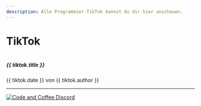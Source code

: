 ```yaml
---
description: Alle Programmier-TikTok kannst du dir hier anschauen.
---
```


<script setup>
import { reactive } from 'vue'

const state = reactive({ tiktoks: [] })

fetch('https://api.sheetson.com/v2/sheets/TikTok?' + new URLSearchParams({
    apiKey: 'b4CyrfsTCufxGj7my4eNonELlxNPepoZ6s1AqM0PVrljct8V-u9KCmoRLPVLDQ',
    spreadsheetId: '1PRaIqRnYl2kCCK1w7vFTAJv6GrNdK77bG9XhTn2UxNQ'
  }), { cache: 'no-cache' }
).then(response => response.json()).then(json => {
  state.tiktoks = json.results.map(tiktok =>
    fetch(`https://www.tiktok.com/oembed?url=https://www.tiktok.com/${tiktok.author}/video/${tiktok.video_id}`)
    .then(response => response.json())
    .then(json => {
      return {
        ...tiktok,
        title: json.title,
        image_url: json.thumbnail_url
      }
    })
  ).reverse()
})
</script>

# TikTok
>
<div class="flex flex-col gap-4 sm:flex-row">
  <a v-for="tiktok in state.tiktoks" :href="`https://www.tiktok.com/${tiktok.author}/video/${tiktok.video_id}`" target="_blank" class="flex w-full bg-white border rounded-lg shadow-md sm:w-1/2 hover:bg-gray-100 dark:border-gray-700 dark:bg-gray-800 dark:hover:bg-gray-700">
      <div class="w-2/5">
        <img class="object-cover w-full h-full rounded-none rounded-l-lg" :src="tiktok.image_url" :alt="tiktok.title">
      </div>
      <div class="flex flex-col justify-between w-3/5 p-4 leading-normal">
        <h5 class="mb-2 text-2xl font-bold tracking-tight text-gray-900 dark:text-white">{{ tiktok.title }}</h5>
        <p class="mb-3 text-sm font-normal text-gray-700 dark:text-gray-400">{{ tiktok.date }} von {{ tiktok.author }}</p>
      </div>
  </a>
</div>

***
[![Code and Coffee Discord](https://discordapp.com/api/guilds/889432631672983562/widget.png?style=banner2)](http://discord.code-n.coffee)